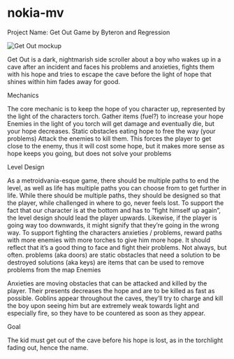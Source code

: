 # nokia-mv

Project Name: Get Out
Game by Byteron and Regression

![Get Out mockup](https://i.imgur.com/dJrZ41d.png)

Get Out is a dark, nightmarish side scroller about a boy who wakes up in a cave after an incident and faces his problems and anxieties, fights them with his hope and tries to escape the cave before the light of hope that shines within him fades away for good.

Mechanics

The core mechanic is to keep the hope of you character up, represented by the light of the characters torch.
Gather items (fuel?) to increase your hope
Enemies in the light of you torch will get damage and eventually die, but your hope decreases.
Static obstacles eating hope to free the way (your problems)
Attack the enemies to kill them. This forces the player to get close to the enemy, thus it will cost some hope, but it makes more sense as hope keeps you going, but does not solve your problems

Level Design

As a metroidvania-esque game, there should be multiple paths to end the level, as well as life has multiple paths you can choose from to get further in life.
While there should be multiple paths, they should be designed so that the player, while challenged in where to go, never feels lost.
To support the fact that our character is at the bottom and has to “fight himself up again”, the level design should lead the player upwards.  Likewise, if the player is going way too downwards, it might signify that they’re going in the wrong way.
To support fighting the characters anxieties / problems, reward paths with more enemies with more torches to give him more hope. It should reflect that it’s a good thing to face and fight their problems. Not always, but often.
problems (aka doors) are static obstacles that need a solution to be destroyed
solutions (aka keys) are items that can be used to remove problems from the map
Enemies

Anxieties are moving obstacles that can be attacked and killed by the player. Their presents decreases the hope and are to be killed as fast as possible.
Goblins appear throughout the caves, they’ll try to charge and kill the boy upon seeing him but are extremely weak towards light and especially fire, so they have to be countered as soon as they appear.

Goal

The kid must get out of the cave before his hope is lost, as in the torchlight fading out, hence the name.
